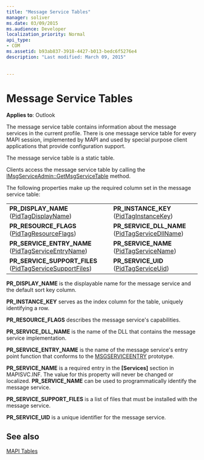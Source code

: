 ```yaml
---
title: "Message Service Tables"
manager: soliver
ms.date: 03/09/2015
ms.audience: Developer
localization_priority: Normal
api_type:
- COM
ms.assetid: b93ab837-3918-4427-b013-bedc6f5276e4
description: "Last modified: March 09, 2015"
 
 
---
```


# Message Service Tables

  
  
**Applies to**: Outlook 
  
The message service table contains information about the message services in the current profile. There is one message service table for every MAPI session, implemented by MAPI and used by special purpose client applications that provide configuration support. 
  
The message service table is a static table.
  
Clients access the message service table by calling the [IMsgServiceAdmin::GetMsgServiceTable](imsgserviceadmin-getmsgservicetable.md) method. 
  
The following properties make up the required column set in the message service table:
  
|||
|:-----|:-----|
|**PR_DISPLAY_NAME** ([PidTagDisplayName](pidtagdisplayname-canonical-property.md))  <br/> |**PR_INSTANCE_KEY** ([PidTagInstanceKey](pidtaginstancekey-canonical-property.md))  <br/> |
|**PR_RESOURCE_FLAGS** ([PidTagResourceFlags](pidtagresourceflags-canonical-property.md))  <br/> |**PR_SERVICE_DLL_NAME** ([PidTagServiceDllName](pidtagservicedllname-canonical-property.md))  <br/> |
|**PR_SERVICE_ENTRY_NAME** ([PidTagServiceEntryName](pidtagserviceentryname-canonical-property.md))  <br/> |**PR_SERVICE_NAME** ([PidTagServiceName](pidtagservicename-canonical-property.md))  <br/> |
|**PR_SERVICE_SUPPORT_FILES** ([PidTagServiceSupportFiles](pidtagservicesupportfiles-canonical-property.md))  <br/> |**PR_SERVICE_UID** ([PidTagServiceUid](pidtagserviceuid-canonical-property.md))  <br/> |
   
 **PR_DISPLAY_NAME** is the displayable name for the message service and the default sort key column. 
  
 **PR_INSTANCE_KEY** serves as the index column for the table, uniquely identifying a row. 
  
 **PR_RESOURCE_FLAGS** describes the message service's capabilities. 
  
 **PR_SERVICE_DLL_NAME** is the name of the DLL that contains the message service implementation. 
  
 **PR_SERVICE_ENTRY_NAME** is the name of the message service's entry point function that conforms to the [MSGSERVICEENTRY](msgserviceentry.md) prototype. 
  
 **PR_SERVICE_NAME** is a required entry in the **[Services]** section in MAPISVC.INF. The value for this property will never be changed or localized. **PR_SERVICE_NAME** can be used to programmatically identify the message service. 
  
 **PR_SERVICE_SUPPORT_FILES** is a list of files that must be installed with the message service. 
  
 **PR_SERVICE_UID** is a unique identifier for the message service. 
  
## See also



[MAPI Tables](mapi-tables.md)

